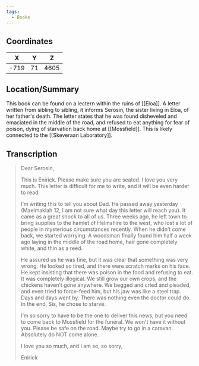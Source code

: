 ```yaml
---
tags:
  - Books
---
```


## Coordinates
| **X** | **Y** | **Z** |
| :---: | :---: | :---: |
| -719  |  71   | 4605  |

## Location/Summary
This book can be found on a lectern within the ruins of [[Eloa]]. A letter written from sibling to sibling, it informs Serosin, the sister living in Eloa, of her father's death. The letter states that he was found disheveled and emaciated in the middle of the road, and refused to eat anything for fear of poison, dying of starvation back home at [[Mossfield]]. This is likely connected to the [[Skeveraan Laboratory]].

## Transcription
> Dear Serosin,
>
> This is Enirick. Please make sure you are seated. I love you very much. This letter is difficult for me to write, and it will be even harder to read.
>
> I’m writing this to tell you about Dad. He passed away yesterday (Maelmaklah 12, I am not sure what day this letter will reach you). It came as a great shock to all of us. Three weeks ago, he left town to bring supplies to the hamlet of Helmshire to the west, who lost a lot of people in mysterious circumstances recently. When he didn’t come back, we started worrying. A woodsman finally found him half a week ago laying in the middle of the road home, hair gone completely white, and thin as a reed.
>
> He assured us he was fine, but  it was clear that something was very wrong. He looked so tired, and there were scratch marks on his face. He kept insisting that there was poison in the food and refusing to eat. It was completely illogical. We still grow our own crops, and the chickens haven’t gone anywhere. We begged and cried and pleaded, and even tried to force-feed him, but his jaw was like a steel trap. Days and days went by. There was nothing even the doctor could do. In the end, Sis, he chose to starve.
>
> I’m so sorry to have to be the one to deliver this news, but you need to come back to Mossfield for the funeral. We won't have it without you. Please be safe on the road. Maybe try to go in a caravan. Absolutely do NOT come alone.
>
> I love you so much, and I am so, so sorry,
>
> Enirick

